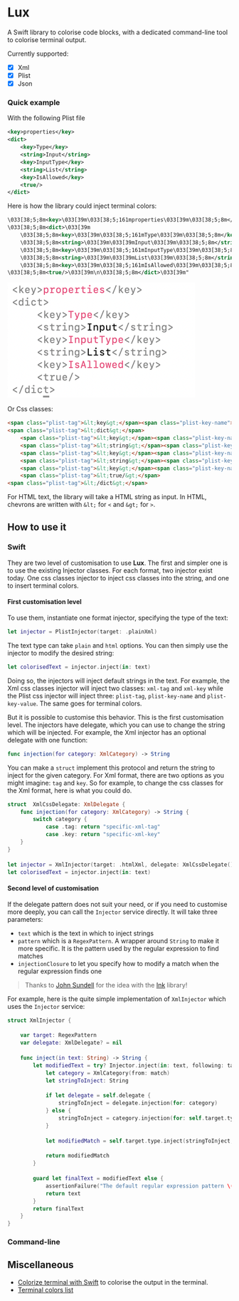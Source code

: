 # Lux

A Swift library to colorise code blocks, with a dedicated command-line tool to colorise terminal output.

Currently supported:
- [x] Xml
- [x] Plist
- [x] Json

### Quick example
With the following Plist file

```xml
<key>properties</key>
<dict>
    <key>Type</key>
    <string>Input</string>
    <key>InputType</key>
    <string>List</string>
    <key>IsAllowed</key>
    <true/>
</dict>
```

Here is how the library could inject terminal colors:

```xml
\033[38;5;8m<key>\033[39m\033[38;5;161mproperties\033[39m\033[38;5;8m</key>\033[39m
\033[38;5;8m<dict>\033[39m
	\033[38;5;8m<key>\033[39m\033[38;5;161mType\033[39m\033[38;5;8m</key>\033[39m
	\033[38;5;8m<string>\033[39m\033[39mInput\033[39m\033[38;5;8m</string>\033[39m
	\033[38;5;8m<key>\033[39m\033[38;5;161mInputType\033[39m\033[38;5;8m</key>\033[39m
	\033[38;5;8m<string>\033[39m\033[39mList\033[39m\033[38;5;8m</string>\033[39m\
	\033[38;5;8m<key>\033[39m\033[38;5;161mIsAllowed\033[39m\033[38;5;8m</key>\033[39m
\033[38;5;8m<true/>\033[39m\n\033[38;5;8m</dict>\033[39m"
```

![](Resources/Colorised-plist.png)

 Or Css classes:

```html
<span class="plist-tag">&lt;key&gt;</span><span class="plist-key-name">properties</span><span class="plist-tag">&lt;/key&gt;</span>
<span class="plist-tag">&lt;dict&gt;</span>
    <span class="plist-tag">&lt;key&gt;</span><span class="plist-key-name">Type</span><span class="plist-tag">&lt;/key&gt;</span>
    <span class="plist-tag">&lt;string&gt;</span><span class="plist-key-value">Input</span><span class="plist-tag">&lt;/string&gt;</span>
    <span class="plist-tag">&lt;key&gt;</span><span class="plist-key-name">InputType</span><span class="plist-tag">&lt;/key&gt;</span>
    <span class="plist-tag">&lt;string&gt;</span><span class="plist-key-value">List</span><span class="plist-tag">&lt;/string&gt;</span>
    <span class="plist-tag">&lt;key&gt;</span><span class="plist-key-name">IsAllowed</span><span class="plist-tag">&lt;/key&gt;</span>
    <span class="plist-tag">&lt;true/&gt;</span>
<span class="plist-tag">&lt;/dict&gt;</span>
```

For HTML text, the library will take a HTML string as input. In HTML, chevrons are written with `&lt;` for `<` and `&gt;` for `>`.

## How to use it

### Swift
They are two level of customisation to use **Lux**. The first and simpler one is to use the existing Injector classes. For each format, two injector exist today. One css classes injector to inject css classes into the string, and one to insert terminal colors.

#### First customisation level
To use them, instantiate one format injector, specifying the type of the text:

```swift
let injector = PlistInjector(target: .plainXml)
```
The text type can take `plain` and `html` options. You can then simply use the injector to modify the desired string:

```swift
let colorisedText = injector.inject(in: text)
```

Doing so, the injectors will inject default strings in the text. For example, the Xml css classes injector will inject two classes: `xml-tag` and `xml-key` while the Plist css injector will inject three: `plist-tag`, `plist-key-name` and `plist-key-value`. The same goes for terminal colors.

But it is possible to customise this behavior. This is the first customisation level. The injectors have delegate, which you can use to change the string which will be injected. For example, the Xml injector has an optional delegate with one function:

```swift
func injection(for category: XmlCategory) -> String
```

You can make a `struct` implement this protocol and return the string to inject for the given category. For Xml format, there are two options as you might imagine: `tag` and `key`. So for example, to change the css classes for the Xml format, here is what you could do.

```swift
struct  XmlCssDelegate: XmlDelegate {
    func injection(for category: XmlCategory) -> String {
        switch category {
            case .tag: return "specific-xml-tag"
            case .key: return "specific-xml-key"
	}
}

let injector = XmlInjector(target: .htmlXml, delegate: XmlCssDelegate())
let colorisedText = injector.inject(in: text)
```

#### Second level of customisation
If the delegate pattern does not suit your need, or if you need to customise more deeply, you can call the `Injector` service directly. It will take three parameters:
- `text` which is the text in which to inject strings
- `pattern` which is a `RegexPattern`. A wrapper around `String` to make it more specific. It is the pattern used by the regular expression to find matches
- `injectionClosure` to let you specify how to modify a match when the regular expression finds one

> Thanks to [John Sundell](https://github.com/JohnSundell) for the idea with the [Ink](https://github.com/JohnSundell/Ink) library!

For example, here is the quite simple implementation of `XmlInjector` which uses the `Injector` service:

```swift
struct XmlInjector {

    var target: RegexPattern
    var delegate: XmlDelegate? = nil

    func inject(in text: String) -> String {
        let modifiedText = try? Injector.inject(in: text, following: target) { match in
            let category = XmlCategory(from: match)
            let stringToInject: String

            if let delegate = self.delegate {
                stringToInject = delegate.injection(for: category)
            } else {
                stringToInject = category.injection(for: self.target.type)
            }

            let modifiedMatch = self.target.type.inject(stringToInject, in: match)

            return modifiedMatch
        }

        guard let finalText = modifiedText else {
            assertionFailure("The default regular expression pattern \(target.stringValue) has failed to build a regular expression")
            return text
        }
        return finalText
    }
}
```

### Command-line


## Miscellaneous

- [Colorize terminal with Swift](https://stackoverflow.com/questions/4842424/list-of-ansi-color-escape-sequences) to colorise the output in the terminal.
- [Terminal colors list](https://misc.flogisoft.com/bash/tip_colors_and_formatting)

